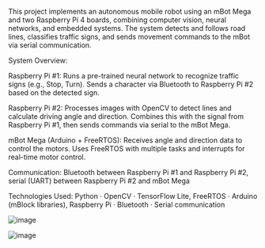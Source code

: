This project implements an autonomous mobile robot using an mBot Mega and two Raspberry Pi 4 boards, combining computer vision, neural networks, and embedded systems.
The system detects and follows road lines, classifies traffic signs, and sends movement commands to the mBot via serial communication.

System Overview:

Raspberry Pi #1:
Runs a pre-trained neural network to recognize traffic signs (e.g., Stop, Turn). Sends a character via Bluetooth to Raspberry Pi #2 based on the detected sign.

Raspberry Pi #2:
Processes images with OpenCV to detect lines and calculate driving angle and direction. Combines this with the signal from Raspberry Pi #1, then sends commands via serial to the mBot Mega.

mBot Mega (Arduino + FreeRTOS):
Receives angle and direction data to control the motors. Uses FreeRTOS with multiple tasks and interrupts for real-time motor control.

Communication:
Bluetooth between Raspberry Pi #1 and Raspberry Pi #2, serial (UART) between Raspberry Pi #2 and mBot Mega

Technologies Used:
Python · OpenCV · TensorFlow Lite,
FreeRTOS · Arduino (mBlock libraries),
Raspberry Pi · Bluetooth · Serial communication

![image](https://github.com/user-attachments/assets/753b07a7-8b27-4b0b-8bdc-279a3f101c7d)

![image](https://github.com/user-attachments/assets/95a9baac-1395-4850-8135-41c0786ed940)
